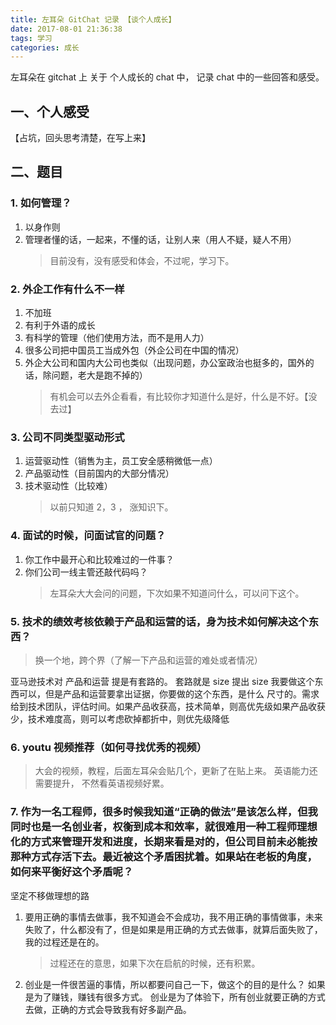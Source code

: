 ```yaml
---
title: 左耳朵 GitChat 记录 【谈个人成长】
date: 2017-08-01 21:36:38
tags: 学习
categories: 成长
---
```


左耳朵在 gitchat 上 关于 个人成长的 chat 中， 记录 chat 中的一些回答和感受。

## 一、个人感受

【占坑，回头思考清楚，在写上来】

## 二、题目

### 1. 如何管理？

1.  以身作则
2.  管理者懂的话，一起来，不懂的话，让别人来（用人不疑，疑人不用）
    > 目前没有，没有感受和体会，不过呢，学习下。

### 2. 外企工作有什么不一样

1.  不加班
2.  有利于外语的成长
3.  有科学的管理（他们使用方法，而不是用人力）
4.  很多公司把中国员工当成外包（外企公司在中国的情况）
5.  外企大公司和国内大公司也类似（出现问题，办公室政治也挺多的，国外的话，除问题，老大是跑不掉的）
    > 有机会可以去外企看看，有比较你才知道什么是好，什么是不好。【没去过】

### 3. 公司不同类型驱动形式

1.  运营驱动性（销售为主，员工安全感稍微低一点）
2.  产品驱动性（目前国内的大部分情况）
3.  技术驱动性（比较难）
    > 以前只知道 2，3 ， 涨知识下。

### 4. 面试的时候，问面试官的问题？

1.  你工作中最开心和比较难过的一件事？
2.  你们公司一线主管还敲代码吗？
    > 左耳朵大大会问的问题，下次如果不知道问什么，可以问下这个。

### 5. 技术的绩效考核依赖于产品和运营的话，身为技术如何解决这个东西？

> 换一个地，跨个界（了解一下产品和运营的难处或者情况）

亚马逊技术对 产品和运营 提是有套路的。 套路就是 size
提出 size
我要做这个东西可以，但是产品和运营要拿出证据，你要做的这个东西，是什么 尺寸的。需求给到技术团队，评估时间。如果产品收获高，技术简单，则高优先级如果产品收获少，技术难度高，则可以考虑砍掉都折中，则优先级降低

### 6. youtu 视频推荐（如何寻找优秀的视频）

> 大会的视频，教程，后面左耳朵会贴几个，更新了在贴上来。 英语能力还需要提升， 不然看英语视频好累。

### 7. 作为一名工程师，很多时候我知道“正确的做法”是该怎么样，但我同时也是一名创业者，权衡到成本和效率，就很难用一种工程师理想化的方式来管理开发和进度，长期来看是对的，但公司目前未必能按那种方式存活下去。最近被这个矛盾困扰着。如果站在老板的角度，如何来平衡好这个矛盾呢？

坚定不移做理想的路

1.  要用正确的事情去做事，我不知道会不会成功，我不用正确的事情做事，未来失败了，什么都没有了，但是如果是用正确的方式去做事，就算后面失败了，我的过程还是在的。

    > 过程还在的意思，如果下次在启航的时候，还有积累。

2.  创业是一件很苦逼的事情，所以都要问自己一下，做这个的目的是什么？ 如果是为了赚钱，赚钱有很多方式。
    创业是为了体验下，所有创业就要正确的方式去做，正确的方式会导致我有好多副产品。
